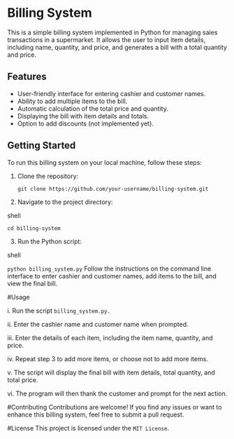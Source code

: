 # Billing System

This is a simple billing system implemented in Python for managing sales transactions in a supermarket. It allows the user to input item details, including name, quantity, and price, and generates a bill with a total quantity and price.

## Features

- User-friendly interface for entering cashier and customer names.
- Ability to add multiple items to the bill.
- Automatic calculation of the total price and quantity.
- Displaying the bill with item details and totals.
- Option to add discounts (not implemented yet).

## Getting Started

To run this billing system on your local machine, follow these steps:

1. Clone the repository:

   ```shell
   git clone https://github.com/your-username/billing-system.git
2. Navigate to the project directory:

shell

`cd billing-system`

3. Run the Python script:

shell

`python billing_system.py`
Follow the instructions on the command line interface to enter cashier and customer names, add items to the bill, and view the final bill.

#Usage

i.   Run the script `billing_system.py.`

ii.  Enter the cashier name and customer name when prompted.

iii. Enter the details of each item, including the item name, quantity, and price.

iv.  Repeat step 3 to add more items, or choose not to add more items.

v.   The script will display the final bill with item details, total quantity, and total price.

vi.  The program will then thank the customer and prompt for the next action.


#Contributing
Contributions are welcome! If you find any issues or want to enhance this billing system, feel free to submit a pull request.


#License
This project is licensed under the `MIT License`.
